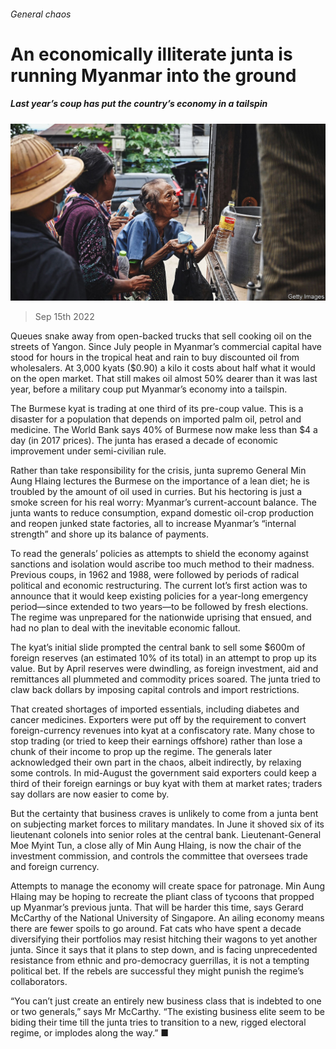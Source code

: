 ###### General chaos

# An economically illiterate junta is running Myanmar into the ground 

##### Last year’s coup has put the country’s economy in a tailspin 

![image](images/20220917_ASP002.jpg) 

> Sep 15th 2022 

Queues snake away from open-backed trucks that sell cooking oil on the streets of Yangon. Since July people in Myanmar’s commercial capital have stood for hours in the tropical heat and rain to buy discounted oil from wholesalers. At 3,000 kyats ($0.90) a kilo it costs about half what it would on the open market. That still makes oil almost 50% dearer than it was last year, before a military coup put Myanmar’s economy into a tailspin.

The Burmese kyat is trading at one third of its pre-coup value. This is a disaster for a population that depends on imported palm oil, petrol and medicine. The World Bank says 40% of Burmese now make less than $4 a day (in 2017 prices). The junta has erased a decade of economic improvement under semi-civilian rule.

Rather than take responsibility for the crisis, junta supremo General Min Aung Hlaing lectures the Burmese on the importance of a lean diet; he is troubled by the amount of oil used in curries. But his hectoring is just a smoke screen for his real worry: Myanmar’s current-account balance. The junta wants to reduce consumption, expand domestic oil-crop production and reopen junked state factories, all to increase Myanmar’s “internal strength” and shore up its balance of payments.

To read the generals’ policies as attempts to shield the economy against sanctions and isolation would ascribe too much method to their madness. Previous coups, in 1962 and 1988, were followed by periods of radical political and economic restructuring. The current lot’s first action was to announce that it would keep existing policies for a year-long emergency period—since extended to two years—to be followed by fresh elections. The regime was unprepared for the nationwide uprising that ensued, and had no plan to deal with the inevitable economic fallout.

The kyat’s initial slide prompted the central bank to sell some $600m of foreign reserves (an estimated 10% of its total) in an attempt to prop up its value. But by April reserves were dwindling, as foreign investment, aid and remittances all plummeted and commodity prices soared. The junta tried to claw back dollars by imposing capital controls and import restrictions. 

That created shortages of imported essentials, including diabetes and cancer medicines. Exporters were put off by the requirement to convert foreign-currency revenues into kyat at a confiscatory rate. Many chose to stop trading (or tried to keep their earnings offshore) rather than lose a chunk of their income to prop up the regime. The generals later acknowledged their own part in the chaos, albeit indirectly, by relaxing some controls. In mid-August the government said exporters could keep a third of their foreign earnings or buy kyat with them at market rates; traders say dollars are now easier to come by. 

But the certainty that business craves is unlikely to come from a junta bent on subjecting market forces to military mandates. In June it shoved six of its lieutenant colonels into senior roles at the central bank. Lieutenant-General Moe Myint Tun, a close ally of Min Aung Hlaing, is now the chair of the investment commission, and controls the committee that oversees trade and foreign currency.

Attempts to manage the economy will create space for patronage. Min Aung Hlaing may be hoping to recreate the pliant class of tycoons that propped up Myanmar’s previous junta. That will be harder this time, says Gerard McCarthy of the National University of Singapore. An ailing economy means there are fewer spoils to go around. Fat cats who have spent a decade diversifying their portfolios may resist hitching their wagons to yet another junta. Since it says that it plans to step down, and is facing unprecedented resistance from ethnic and pro-democracy guerrillas, it is not a tempting political bet. If the rebels are successful they might punish the regime’s collaborators.

“You can’t just create an entirely new business class that is indebted to one or two generals,” says Mr McCarthy. “The existing business elite seem to be biding their time till the junta tries to transition to a new, rigged electoral regime, or implodes along the way.” ■

